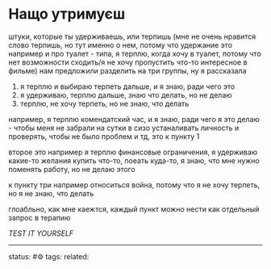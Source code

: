 # Нащо утримуєш
штуки, которые ты удерживаешь, или терпишь (мне не очень нравится слово терпишь, но тут именно о нем, потому что удержание это например и про туалет - типа, я терплю, когда хочу в туалет, потому что нет возможности сходить/я не хочу пропустить что-то интересное в фильме) нам предложили разделить на три группы, ну я рассказала  
1. я терплю и выбираю терпеть дальше, и я знаю, ради чего это  
2. я удерживаю, терплю дальше, знаю что делать, но не делаю  
3. терплю, не хочу терпеть, но не знаю, что делать  
  
например, я терплю комендатский час, и я знаю, ради чего я это делаю - чтобы меня не забрали на сутки в сизо устаналивать личность и проверять, чтобы не было проблем и тд, это к пункту 1  
  
второе это например я терплю финансовые ограничения, я удерживаю какие-то желания купить что-то, поеать куда-то, я знаю, что мне нужно поменять работу, но не делаю этого  
  
к пункту три например относиться война, потому что я не хочу терпеть, но я не знаю, что делать  
  
глоабльно, как мне каежтся, каждый пункт можно нести как отдельный запрос в терапию


*TEST IT YOURSELF*

---
status: #⚙️ 
tags: 
related: 
